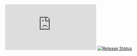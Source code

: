 [![Build Status](https://dev.azure.com/samlbest/kitten.js/_apis/build/status/samlbest.kitten.js?branchName=master)](https://dev.azure.com/samlbest/kitten.js/_build/latest?definitionId=1&branchName=master)
[![Release Status](https://vsrm.dev.azure.com/samlbest/_apis/public/Release/badge/e78f3435-d409-4991-9ef4-84a663cf5076/2/2)](https://kittenjs.z14.web.core.windows.net/)
